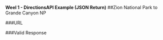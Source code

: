 **Weel 1 - DirectionsAPI Example (JSON Return)**
##Zion National Park to Grande Canyon NP

###URL


###Valid Response
